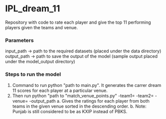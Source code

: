 # IPL_dream_11
Repository with code to rate each player and give the top 11 performing players given the teams and venue.

### Parameters
input_path  -> path to the required datasets (placed under the data directory)
output_path -> path to save the output of the model (sample output placed under the model_output directory)

### Steps to run the model
1. Command to run python "path to main.py". It generates the carrer dream 11 scores for each player at a particular venue.
2. Then run python "path to "match_venue_points.py" -team1=<team1> -team2=<team2> -venue=<venue> -output_path<path to save the output>
    a. Gives the ratings for each player from both teams in the given venue sorted in the descending order.
    b. Note: Punjab is still considered to be as KXIP instead of PBKS.
